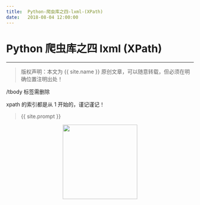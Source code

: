 ```yaml
---             
title:  Python-爬虫库之四-lxml-(XPath)
date:   2018-08-04 12:00:00
---
```

# Python 爬虫库之四 lxml (XPath)

***
> 版权声明：本文为 {{ site.name }} 原创文章，可以随意转载，但必须在明确位置注明出处！

/tbody  标签需删除 

xpath 的索引都是从 1 开始的，谨记谨记！






> {{ site.prompt }}

<div  align="center">
<img src="https://rengui520.github.io/images/wechart.jpg" width = "200" height = "200"/>
